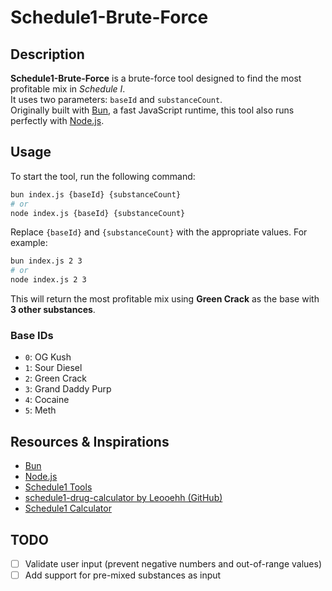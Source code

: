 # Schedule1-Brute-Force

## Description

**Schedule1-Brute-Force** is a brute-force tool designed to find the most profitable mix in *Schedule I*.  
It uses two parameters: `baseId` and `substanceCount`.  
Originally built with [Bun](https://bun.sh/), a fast JavaScript runtime, this tool also runs perfectly with [Node.js](https://nodejs.org/).

## Usage

To start the tool, run the following command:

```bash
bun index.js {baseId} {substanceCount}
# or
node index.js {baseId} {substanceCount}
```

Replace `{baseId}` and `{substanceCount}` with the appropriate values. For example:

```bash
bun index.js 2 3
# or
node index.js 2 3
```

This will return the most profitable mix using **Green Crack** as the base with **3 other substances**.

### Base IDs

* `0`: OG Kush
* `1`: Sour Diesel
* `2`: Green Crack
* `3`: Grand Daddy Purp
* `4`: Cocaine
* `5`: Meth

## Resources & Inspirations

* [Bun](https://bun.sh/)
* [Node.js](https://nodejs.org/)
* [Schedule1 Tools](https://schedule1.tools/)
* [schedule1-drug-calculator by Leooehh (GitHub)](https://github.com/Leooehh/schedule1-drug-calculator)
* [Schedule1 Calculator](https://schedule1-calculator.com/)

## TODO

* [ ] Validate user input (prevent negative numbers and out-of-range values)
* [ ] Add support for pre-mixed substances as input
